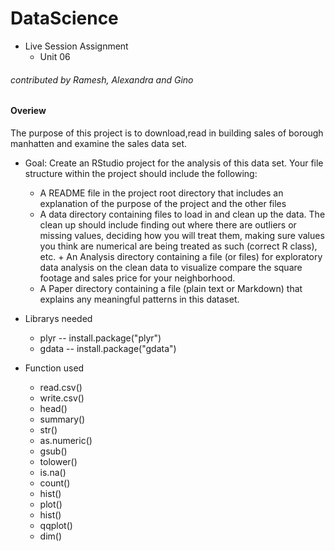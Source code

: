 # DataScience
* Live Session Assignment     
  + Unit 06    

###### contributed by Ramesh, Alexandra and Gino

#### Overiew   
The purpose of this project is to download,read in building sales of borough manhatten and examine the sales data set.  

* Goal: Create an RStudio project for the analysis of this data set. Your file structure within the project should include the following:     
  + A README file in the project root directory that includes an explanation of the purpose of the project and the other files     
  + A data directory containing files to load in and clean up the data. The clean up should include finding out where there are outliers or missing values, deciding how you will treat them, making sure values you think are numerical are being treated as such (correct R class), etc.     + An Analysis directory containing a file (or files) for exploratory data analysis on the clean data to visualize compare the square footage and sales price for your neighborhood.     
  + A Paper directory containing a file (plain text or Markdown) that explains any meaningful patterns in this dataset. 
  
* Librarys needed    
  + plyr -- install.package("plyr")      
  + gdata -- install.package("gdata")         

* Function used     
  + read.csv()
  + write.csv()
  + head()
  + summary()
  + str()
  + as.numeric()
  + gsub()
  + tolower()
  + is.na()
  + count()
  + hist()
  + plot()
  + hist()
  + qqplot()
  + dim()
  
  